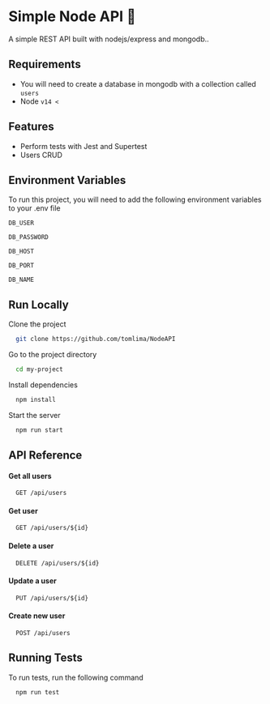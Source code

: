 
# Simple Node API 🐼​

A simple REST API built with nodejs/express and mongodb..



## Requirements

 - You will need to create a database in mongodb with a collection called `users`
 - Node `v14 <`  

## Features

- Perform tests with Jest and Supertest
- Users CRUD


## Environment Variables

To run this project, you will need to add the following environment variables to your .env file

`DB_USER`

`DB_PASSWORD`

`DB_HOST`

`DB_PORT`

`DB_NAME`


## Run Locally

Clone the project

```bash
  git clone https://github.com/tomlima/NodeAPI
```

Go to the project directory

```bash
  cd my-project
```

Install dependencies

```bash
  npm install
```


Start the server

```bash
  npm run start
```


## API Reference

#### Get all users

```http
  GET /api/users
```

#### Get user

```http
  GET /api/users/${id}
```

#### Delete a user 

```http
  DELETE /api/users/${id}
```

#### Update a user 

```http
  PUT /api/users/${id}
```

#### Create new user

```http
  POST /api/users
```



## Running Tests

To run tests, run the following command

```bash
  npm run test
```



